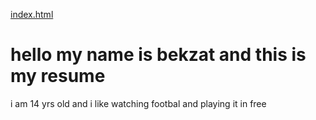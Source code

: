 [index.html](https://github.com/user-attachments/files/22300408/index.html)
<!DOCTYPE html>
<html lang="en">
<head>
    <meta charset="UTF-8">
    <meta name="viewport" content="width=device-width, initial-scale=1.0">
    <title>title of my resume </title>
</head>
<body>
<h1>    hello my name is bekzat and this is my resume</h1>
<p>i am 14 yrs old and i like watching footbal and playing it in free</p>
</body>
</html>
